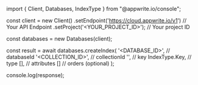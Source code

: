 import { Client, Databases, IndexType } from "@appwrite.io/console";

const client = new Client()
    .setEndpoint('https://cloud.appwrite.io/v1') // Your API Endpoint
    .setProject('&lt;YOUR_PROJECT_ID&gt;'); // Your project ID

const databases = new Databases(client);

const result = await databases.createIndex(
    '<DATABASE_ID>', // databaseId
    '<COLLECTION_ID>', // collectionId
    '', // key
    IndexType.Key, // type
    [], // attributes
    [] // orders (optional)
);

console.log(response);
